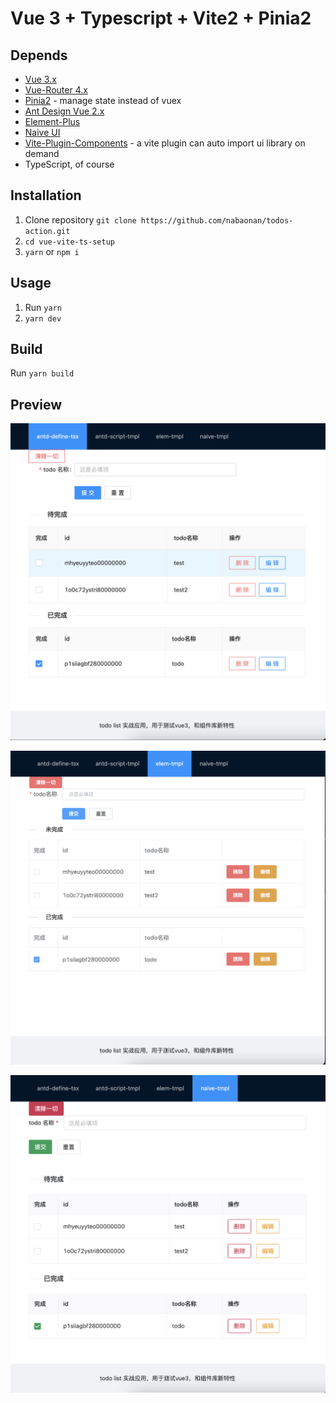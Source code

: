 # Vue 3 + Typescript + Vite2 + Pinia2

## Depends

- [Vue 3.x](https://github.com/vuejs/vue-next)
- [Vue-Router 4.x](https://github.com/vuejs/vue-router-next)
- [Pinia2](https://github.com/posva/pinia/) - manage state instead of vuex
- [Ant Design Vue 2.x](https://github.com/vueComponent/ant-design-vue)
- [Element-Plus](https://github.com/element-plus/element-plus) 
- [Naive UI](https://github.com/TuSimple/naive-ui)
- [Vite-Plugin-Components](https://github.com/antfu/vite-plugin-components) - a vite plugin can auto import ui library on demand
- TypeScript, of course

## Installation

1. Clone repository `git clone https://github.com/nabaonan/todos-action.git `
2. `cd vue-vite-ts-setup`
3. `yarn` or `npm i`

## Usage

1. Run `yarn`
2. `yarn dev`

## Build

Run `yarn build`

## Preview



![](../assets/vue-vite-ts-setup/1.png)

![](../assets/vue-vite-ts-setup/2.png)

![](../assets/vue-vite-ts-setup/3.png)
